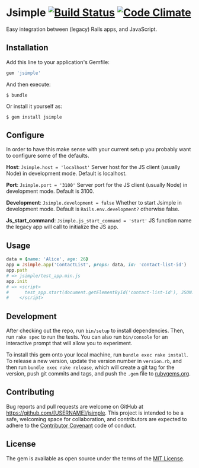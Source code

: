 # Jsimple [![Build Status](https://travis-ci.org/buren/jsimple.svg?branch=master)](https://travis-ci.org/buren/jsimple) [![Code Climate](https://codeclimate.com/github/buren/jsimple/badges/gpa.svg)](https://codeclimate.com/github/buren/jsimple)

Easy integration between (legacy) Rails apps, and JavaScript.

## Installation

Add this line to your application's Gemfile:

```ruby
gem 'jsimple'
```

And then execute:

    $ bundle

Or install it yourself as:

    $ gem install jsimple

## Configure

In order to have this make sense with your current setup you probably want to configure some of the defaults.

__Host__: `Jsimple.host = 'localhost'`
Server host for the JS client (usually Node) in development mode. Default is localhost.

__Port__: `Jsimple.port = '3100'`
Server port for the JS client (usually Node) in development mode. Default is 3100.

__Development__: `Jsimple.development = false`
Whether to start Jsimple in development mode. Default is `Rails.env.development?` otherwise false.

__Js_start_command__: `Jsimple.js_start_command = 'start'`
JS function name the legacy app will call to initialize the JS app.

## Usage

```ruby
data = {name: 'Alice', age: 26}
app = Jsimple.app('ContactList', props: data, id: 'contact-list-id')
app.path
# => jsimple/test_app.min.js
app.init
# => <script>
#      test_app.start(document.getElementById('contact-list-id'), JSON.parse('{"name": "Alice", "age": 26}'));
#    </script>
```

## Development

After checking out the repo, run `bin/setup` to install dependencies. Then, run `rake spec` to run the tests. You can also run `bin/console` for an interactive prompt that will allow you to experiment.

To install this gem onto your local machine, run `bundle exec rake install`. To release a new version, update the version number in `version.rb`, and then run `bundle exec rake release`, which will create a git tag for the version, push git commits and tags, and push the `.gem` file to [rubygems.org](https://rubygems.org).

## Contributing

Bug reports and pull requests are welcome on GitHub at https://github.com/[USERNAME]/jsimple. This project is intended to be a safe, welcoming space for collaboration, and contributors are expected to adhere to the [Contributor Covenant](contributor-covenant.org) code of conduct.

## License

The gem is available as open source under the terms of the [MIT License](http://opensource.org/licenses/MIT).

